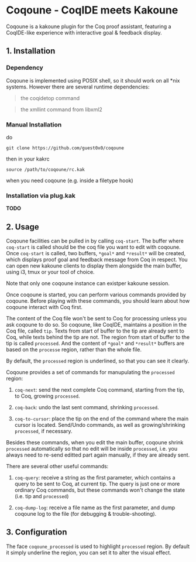 
# Coqoune - CoqIDE meets Kakoune

Coqoune is a kakoune plugin for the Coq proof assistant,
featuring a CoqIDE-like experience with interactive goal & feedback display.

## 1. Installation

### Dependency
Coqoune is implemented using POSIX shell,
so it should work on all *nix systems.
However there are several runtime dependencies:

> the coqidetop command
 
> the xmllint command from libxml2

### Manual Installation
do
```
git clone https://github.com/guest0x0/coqoune
```
then in your kakrc
```
source /path/to/coqoune/rc.kak
```
when you need coqoune (e.g. inside a filetype hook)

### Installation via plug.kak

**TODO**


## 2. Usage
Coqoune facilities can be pulled in by calling `coq-start`.
The buffer where `coq-start` is called should be the coq file you want to edit with coqoune.
Once `coq-start` is called, two buffers,
`*goal*` and `*result*` will be created,
which displays proof goal and feedback message from Coq in respect.
You can open new kakoune clients to display them alongside the main buffer,
using i3, tmux or your tool of choice.

Note that only one coqoune instance can existper kakoune session.

Once coqoune is started,
you can perform various commands provided by coqoune.
Before playing with these commands,
you should learn about how coqoune interact with Coq first.

The content of the Coq file won't be sent to Coq for processing
unless you ask coqoune to do so.
So coqoune, like CoqIDE, maintains a position in the Coq file, called `tip`.
Texts from start of buffer to the tip are already sent to Coq,
while texts behind the tip are not.
The region from start of buffer to the tip is called `processed`.
And the content of `*goal*` and `*result*` buffers are based on the `processe` region,
rather than the whole file.

By default, the `processed` region is underlined,
so that you can see it clearly.

Coqoune provides a set of commands for manupulating the `processed` region:

1.  `coq-next`: send the next complete Coq command,
starting from the tip, to Coq, growing `processed`.

2.  `coq-back`: undo the last sent command, shrinking `processed`.

3.  `coq-to-cursor`: place the tip on the end of the command where the main cursor is located.
Send/Undo commands, as well as growing/shrinking `processed`, if necessary.

Besides these commands, when you edit the main buffer,
coqoune shrink `processed` automatically so that no edit
will be inside `processed`,
i.e. you always need to re-send editted part again manually,
if they are already sent.

There are several other useful commands:

1.  `coq-query`: receive a string as the first parameter,
which contains a query to be sent to Coq, at current tip.
The query is just one or more ordinary Coq commands,
but these commands won't change the state (i.e. tip and `processed`)

2.  `coq-dump-log`: receive a file name as the first parameter,
and dump coqoune log to the file (for debugging & trouble-shooting).


## 3. Configuration
The face `coqoune_processed` is used to highlight `processed` region.
By default it simply underline the region,
you can set it to alter the visual effect.
